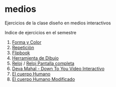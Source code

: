 # medios
Ejercicios de la clase diseño en medios interactivos 

Indice de ejercicios en el semestre

1. [Forma y Color](https://s-rozo.github.io/mediosInteractivos/01)
2. [Repeticiòn](https://s-rozo.github.io/mediosInteractivos/02)
3. [Flipbook](https://s-rozo.github.io/mediosInteractivos/03)
4. [Herramienta de Dibujo](https://s-rozo.github.io/mediosInteractivos/04)
5. [Reloj](https://s-rozo.github.io/mediosInteractivos/05)  /  [Reloj Pantalla completa](https://s-rozo.github.io/mediosInteractivos/05.2)
6. [Deva Mahal - Down To You Video Interactivo](https://s-rozo.github.io/mediosInteractivos/06)
7. [El cuerpo Humano](https://s-rozo.github.io/mediosInteractivos/07)
8. [El cuerpo Humano Modificado](https://s-rozo.github.io/mediosInteractivos/08)
